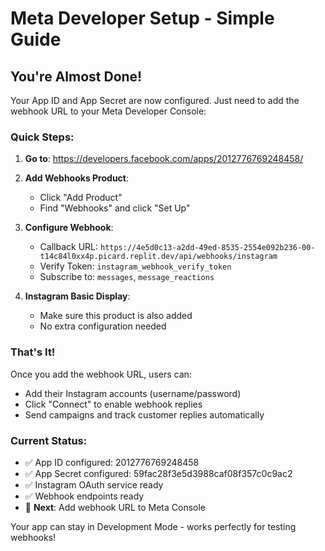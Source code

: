 # Meta Developer Setup - Simple Guide

## You're Almost Done! 

Your App ID and App Secret are now configured. Just need to add the webhook URL to your Meta Developer Console:

### Quick Steps:

1. **Go to**: https://developers.facebook.com/apps/2012776769248458/

2. **Add Webhooks Product**: 
   - Click "Add Product" 
   - Find "Webhooks" and click "Set Up"

3. **Configure Webhook**:
   - Callback URL: `https://4e5d0c13-a2dd-49ed-8535-2554e092b236-00-t14c84l0xx4p.picard.replit.dev/api/webhooks/instagram`
   - Verify Token: `instagram_webhook_verify_token`
   - Subscribe to: `messages`, `message_reactions`

4. **Instagram Basic Display**:
   - Make sure this product is also added
   - No extra configuration needed

### That's It!

Once you add the webhook URL, users can:
- Add their Instagram accounts (username/password) 
- Click "Connect" to enable webhook replies
- Send campaigns and track customer replies automatically

### Current Status:
- ✅ App ID configured: 2012776769248458
- ✅ App Secret configured: 59fac28f3e5d3988caf08f357c0c9ac2
- ✅ Instagram OAuth service ready
- ✅ Webhook endpoints ready
- 🔄 **Next**: Add webhook URL to Meta Console

Your app can stay in Development Mode - works perfectly for testing webhooks!